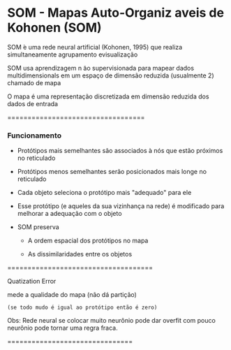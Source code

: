 
# SOM - Mapas Auto-Organiz aveis de Kohonen (SOM)

SOM  ́e uma rede neural artificial (Kohonen, 1995) que realiza simultaneamente agrupamento evisualização

SOM usa aprendizagem n ̃ao supervisionada para mapear dados multidimensionals em um espaço de dimensão reduzida (usualmente 2) chamado de mapa

O mapa é uma representação discretizada em dimensão reduzida dos dados de entrada



==================================

### Funcionamento

- Protótipos mais semelhantes são associados à nós que estão próximos no reticulado

- Protótipos menos semelhantes serão posicionados mais longe no reticulado

- Cada objeto seleciona o protótipo mais "adequado" para ele

- Esse protótipo (e aqueles da sua vizinhança na rede) é modificado para melhorar a adequação com o objeto

- SOM preserva

  - A ordem espacial dos protótipos no mapa
  
  - As dissimilaridades entre os objetos

====================================

Quatization Error

  mede a qualidade do mapa (não dá partição)
  
    (se todo mudo é igual ao protótipo então é zero)
    
    
Obs: Rede neural se colocar muito neurônio pode dar overfit com pouco neurônio pode tornar uma regra fraca.

===============================

